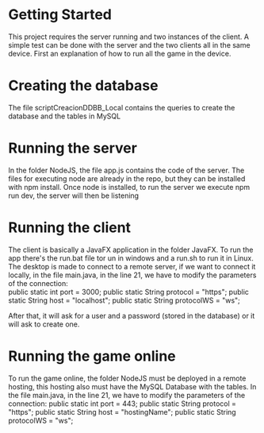 # Getting Started
This project requires the server running and two instances of the client. A simple test can be done with the server and the two clients all in the same device. First an explanation of how to run all the game in the device.

# Creating the database

The file scriptCreacionDDBB_Local contains the queries to create the database and the tables in MySQL

# Running the server

In the folder NodeJS, the file app.js contains the code of the server. The files for executing node are already in the repo, but they can be installed with npm install. Once node is installed, to run the server we execute npm run dev, the server will then be listening

# Running the client

The client is basically a JavaFX application in the folder JavaFX. To run the app there's the run.bat file tor un in windows and a run.sh to run it in Linux. The desktop is made to connect to a remote server, if we want to connect it locally, in the file main.java, in the line 21, we have to modify the parameters of the connection:     
    public static int port = 3000;
    public static String protocol = "https";
    public static String host = "localhost";
    public static String protocolWS = "ws";

After that, it will ask for a user and a password (stored in the database) or it will ask to create one.

# Running the game online
To run the game online, the folder NodeJS must be deployed in a remote hosting, this hosting also must have the MySQL Database with the tables. 
In the file main.java, in the line 21, we have to modify the parameters of the connection:
    public static int port = 443;
    public static String protocol = "https";
    public static String host = "hostingName";
    public static String protocolWS = "ws";


